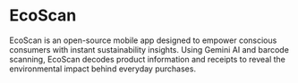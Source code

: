 # EcoScan
EcoScan is an open-source mobile app designed to empower conscious consumers with instant sustainability insights. Using Gemini AI and  barcode scanning, EcoScan decodes product information and receipts to reveal the environmental impact behind everyday purchases.
